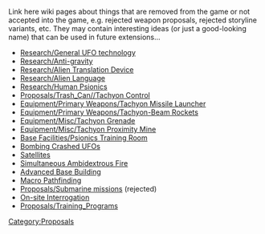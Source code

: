 Link here wiki pages about things that are removed from the game or not
accepted into the game, e.g. rejected weapon proposals, rejected
storyline variants, etc. They may contain interesting ideas (or just a
good-looking name) that can be used in future extensions...

- [Research/General UFO
  technology](Research/General_UFO_technology "wikilink")
- [Research/Anti-gravity](Research/Anti-gravity "wikilink")
- [Research/Alien Translation
  Device](Research/Alien_Translation_Device "wikilink")
- [Research/Alien Language](Research/Alien_Language "wikilink")
- [Research/Human Psionics](Research/Human_Psionics "wikilink")
- [Proposals/Trash_Can//Tachyon
  Control](Proposals/Trash_Can/Tachyon_Control "wikilink")
- [Equipment/Primary Weapons/Tachyon Missile
  Launcher](Equipment/Primary_Weapons/Tachyon_Missile_Launcher "wikilink")
- [Equipment/Primary Weapons/Tachyon-Beam
  Rockets](Equipment/Primary_Weapons/Tachyon-Beam_Rockets "wikilink")
- [Equipment/Misc/Tachyon
  Grenade](Equipment/Misc/Tachyon_Grenade "wikilink")
- [Equipment/Misc/Tachyon Proximity
  Mine](Equipment/Misc/Tachyon_Proximity_Mine "wikilink")
- [Base Facilities/Psionics Training
  Room](Base_Facilities/Psionics_Training_Room "wikilink")
- [Bombing Crashed
  UFOs](Gameplay_Proposals/Bombing_Crashed_UFOs "wikilink")
- [Satellites](Proposals/Satellites "wikilink")
- [Simultaneous Ambidextrous
  Fire](Gameplay_Proposals/Simultaneous_Ambidextrous_Fire "wikilink")
- [Advanced Base
  Building](Gameplay_Proposals/Advanced_Base_Building "wikilink")
- [Macro Pathfinding](Proposals/Macro_Pathfinding "wikilink")
- [Proposals/Submarine
  missions](Proposals/Submarine_missions "wikilink") (rejected)
- [On-site Interrogation](On-site_Interrogation "wikilink")
- [Proposals/Training_Programs](Proposals/Training_Programs "wikilink")

[Category:Proposals](Category:Proposals "wikilink")